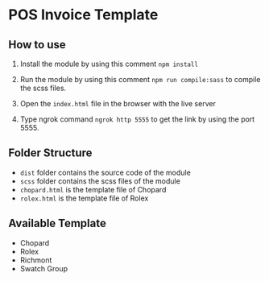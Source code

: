 # POS Invoice Template

## How to use

1. Install the module by using this comment `npm install`

2. Run the module by using this comment `npm run compile:sass` to compile the scss files.

3. Open the `index.html` file in the browser with the live server

4. Type ngrok command `ngrok http 5555` to get the link by using the port 5555.

## Folder Structure

- `dist` folder contains the source code of the module
- `scss` folder contains the scss files of the module
- `chopard.html` is the template file of Chopard
- `rolex.html` is the template file of Rolex

## Available Template

- Chopard
- Rolex
- Richmont
- Swatch Group
